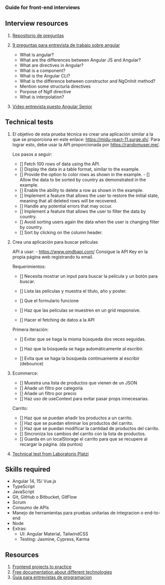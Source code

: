 ### Guide for front-end interviews

## Interview resources

1. [Repositorio de preguntas](https://github.com/sudheerj/angular-interview-questions)

2. [9 preguntas para entrevista de trabajo sobre angular](https://www.youtube.com/watch?v=DNnj4yAo5-g)
   - What is angular?
   - What are the differences between Angular JS and Angular?
   - What are directives in Angular?
   - What is a component?
   - What is the Angular CLI?
   - What is the difference between constructor and NgOnInit method?
   - Mention some structurla directives
   - Porpose of NgIf directive
   - What is interpolation?
3. [Video entrevista puesto Angular Senior](https://www.youtube.com/watch?v=sBaDxq2gEns)

## Technical tests

1.  El objetivo de esta prueba técnica es crear una aplicación similar a la que se proporciona en este enlace: https://midu-react-11.surge.sh/. Para lograr esto, debe usar la API proporcionada por https://randomuser.me/.

    Los pasos a seguir:

    - [] Fetch 100 rows of data using the API.
    - [] Display the data in a table format, similar to the example.
    - [] Provide the option to color rows as shown in the example.
    - [] Allow the data to be sorted by country as demonstrated in the example.
    - [] Enable the ability to delete a row as shown in the example.
    - [] Implement a feature that allows the user to restore the initial state, meaning that all deleted rows will be recovered.
    - [] Handle any potential errors that may occur.
    - [] Implement a feature that allows the user to filter the data by country.
    - [] Avoid sorting users again the data when the user is changing filter by country.
    - [] Sort by clicking on the column header.

2.  Crea una aplicación para buscar películas

    API a usar: - https://www.omdbapi.com/ Consigue la API Key en la propia página web registrando tu email.

    Requerimientos:

    - [] Necesita mostrar un input para buscar la película y un botón para buscar.

    - [] Lista las películas y muestra el título, año y poster.

    - [] Que el formulario funcione

    - [] Haz que las películas se muestren en un grid responsive.

    - [] Hacer el fetching de datos a la API

    Primera iteración:

    - [] Evitar que se haga la misma búsqueda dos veces seguidas.

    - [] Haz que la búsqueda se haga automáticamente al escribir.

    - [] Evita que se haga la búsqueda continuamente al escribir (debounce)

3.  Ecommerce: 

      - [] Muestra una lista de productos que vienen de un JSON
      - [] Añade un filtro por categoría
      - [] Añade un filtro por precio
      - [] Haz uso de useContext para evitar pasar props innecesarias.

    Carrito:

      - [] Haz que se puedan añadir los productos a un carrito.
      - [] Haz que se puedan eliminar los productos del carrito.
      - [] Haz que se puedan modificar la cantidad de productos del carrito.
      - [] Sincroniza los cambios del carrito con la lista de productos.
      - [] Guarda en un localStorage el carrito para que se recupere al recargar la página. (da puntos)

4. [Technical test from Laboratorio Platzi](https://github.com/platzi/laboratorio-mydayapp-angular)

## Skills required

- Angular 14, 15/ Vue.js
- TypeScript
- JavaScript
- Git, GitHub o Bitbucket, GitFlow
- Scrum
- Consumo de APIs
- Manejo de herramientas para pruebas unitarias de integracion o end-to-end
- Node
- Extras:
  - UI: Angular Material, TailwindCSS
  - Testing: Jasmine, Cypress, Karma

## Resources

1. [Frontend projects to practice](https://roadmap.sh/frontend/projects)
2. [Free documentation about different technologies](https://roadmap.sh/frontend/projects)
3. [Guia para entrevistas de programacion](https://github.com/DevCaress/guia-entrevistas-de-programacion)

